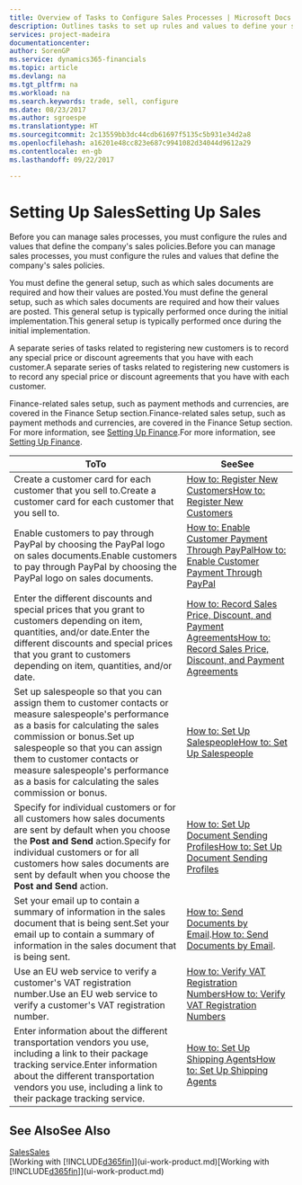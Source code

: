 ```yaml
---
title: Overview of Tasks to Configure Sales Processes | Microsoft Docs
description: Outlines tasks to set up rules and values to define your sales policies and processes.
services: project-madeira
documentationcenter: 
author: SorenGP
ms.service: dynamics365-financials
ms.topic: article
ms.devlang: na
ms.tgt_pltfrm: na
ms.workload: na
ms.search.keywords: trade, sell, configure
ms.date: 08/23/2017
ms.author: sgroespe
ms.translationtype: HT
ms.sourcegitcommit: 2c13559bb3dc44cdb61697f5135c5b931e34d2a8
ms.openlocfilehash: a16201e48cc823e687c9941082d34044d9612a29
ms.contentlocale: en-gb
ms.lasthandoff: 09/22/2017

---
```

# <a name="setting-up-sales"></a><span data-ttu-id="3629b-103">Setting Up Sales</span><span class="sxs-lookup"><span data-stu-id="3629b-103">Setting Up Sales</span></span>
<span data-ttu-id="3629b-104">Before you can manage sales processes, you must configure the rules and values that define the company's sales policies.</span><span class="sxs-lookup"><span data-stu-id="3629b-104">Before you can manage sales processes, you must configure the rules and values that define the company's sales policies.</span></span>

<span data-ttu-id="3629b-105">You must define the general setup, such as which sales documents are required and how their values are posted.</span><span class="sxs-lookup"><span data-stu-id="3629b-105">You must define the general setup, such as which sales documents are required and how their values are posted.</span></span> <span data-ttu-id="3629b-106">This general setup is typically performed once during the initial implementation.</span><span class="sxs-lookup"><span data-stu-id="3629b-106">This general setup is typically performed once during the initial implementation.</span></span>

<span data-ttu-id="3629b-107">A separate series of tasks related to registering new customers is to record any special price or discount agreements that you have with each customer.</span><span class="sxs-lookup"><span data-stu-id="3629b-107">A separate series of tasks related to registering new customers is to record any special price or discount agreements that you have with each customer.</span></span>

<span data-ttu-id="3629b-108">Finance-related sales setup, such as payment methods and currencies, are covered in the Finance Setup section.</span><span class="sxs-lookup"><span data-stu-id="3629b-108">Finance-related sales setup, such as payment methods and currencies, are covered in the Finance Setup section.</span></span> <span data-ttu-id="3629b-109">For more information, see [Setting Up Finance](finance-setup-finance.md).</span><span class="sxs-lookup"><span data-stu-id="3629b-109">For more information, see [Setting Up Finance](finance-setup-finance.md).</span></span>

| <span data-ttu-id="3629b-110">To</span><span class="sxs-lookup"><span data-stu-id="3629b-110">To</span></span> | <span data-ttu-id="3629b-111">See</span><span class="sxs-lookup"><span data-stu-id="3629b-111">See</span></span> |
| --- | --- |
| <span data-ttu-id="3629b-112">Create a customer card for each customer that you sell to.</span><span class="sxs-lookup"><span data-stu-id="3629b-112">Create a customer card for each customer that you sell to.</span></span> |[<span data-ttu-id="3629b-113">How to: Register New Customers</span><span class="sxs-lookup"><span data-stu-id="3629b-113">How to: Register New Customers</span></span>](sales-how-register-new-customers.md) |
| <span data-ttu-id="3629b-114">Enable customers to pay through PayPal by choosing the PayPal logo on sales documents.</span><span class="sxs-lookup"><span data-stu-id="3629b-114">Enable customers to pay through PayPal by choosing the PayPal logo on sales documents.</span></span> |[<span data-ttu-id="3629b-115">How to: Enable Customer Payment Through PayPal</span><span class="sxs-lookup"><span data-stu-id="3629b-115">How to: Enable Customer Payment Through PayPal</span></span>](sales-how-enable-payment-service-extensions.md) |
| <span data-ttu-id="3629b-116">Enter the different discounts and special prices that you grant to customers depending on item, quantities, and/or date.</span><span class="sxs-lookup"><span data-stu-id="3629b-116">Enter the different discounts and special prices that you grant to customers depending on item, quantities, and/or date.</span></span> |[<span data-ttu-id="3629b-117">How to: Record Sales Price, Discount, and Payment Agreements</span><span class="sxs-lookup"><span data-stu-id="3629b-117">How to: Record Sales Price, Discount, and Payment Agreements</span></span>](sales-how-record-sales-price-discount-payment-agreements.md) |
| <span data-ttu-id="3629b-118">Set up salespeople so that you can assign them to customer contacts or measure salespeople's performance as a basis for calculating the sales commission or bonus.</span><span class="sxs-lookup"><span data-stu-id="3629b-118">Set up salespeople so that you can assign them to customer contacts or measure salespeople's performance as a basis for calculating the sales commission or bonus.</span></span> |[<span data-ttu-id="3629b-119">How to: Set Up Salespeople</span><span class="sxs-lookup"><span data-stu-id="3629b-119">How to: Set Up Salespeople</span></span>](sales-how-setup-salespeople.md) |
| <span data-ttu-id="3629b-120">Specify for individual customers or for all customers how sales documents are sent by default when you choose the **Post and Send** action.</span><span class="sxs-lookup"><span data-stu-id="3629b-120">Specify for individual customers or for all customers how sales documents are sent by default when you choose the **Post and Send** action.</span></span> |[<span data-ttu-id="3629b-121">How to: Set Up Document Sending Profiles</span><span class="sxs-lookup"><span data-stu-id="3629b-121">How to: Set Up Document Sending Profiles</span></span>](sales-how-setup-document-send-profiles.md) |
| <span data-ttu-id="3629b-122">Set your email up to contain a summary of information in the sales document that is being sent.</span><span class="sxs-lookup"><span data-stu-id="3629b-122">Set your email up to contain a summary of information in the sales document that is being sent.</span></span> |<span data-ttu-id="3629b-123">[How to: Send Documents by Email](ui-how-send-documents-email.md).</span><span class="sxs-lookup"><span data-stu-id="3629b-123">[How to: Send Documents by Email](ui-how-send-documents-email.md).</span></span> |
|<span data-ttu-id="3629b-124">Use an EU web service to verify a customer's VAT registration number.</span><span class="sxs-lookup"><span data-stu-id="3629b-124">Use an EU web service to verify a customer's VAT registration number.</span></span>|[<span data-ttu-id="3629b-125">How to: Verify VAT Registration Numbers</span><span class="sxs-lookup"><span data-stu-id="3629b-125">How to: Verify VAT Registration Numbers</span></span>](sales-how-to-verify-vat-registration-numbers.md)|
|<span data-ttu-id="3629b-126">Enter information about the different transportation vendors you use, including a link to their package tracking service.</span><span class="sxs-lookup"><span data-stu-id="3629b-126">Enter information about the different transportation vendors you use, including a link to their package tracking service.</span></span>|[<span data-ttu-id="3629b-127">How to: Set Up Shipping Agents</span><span class="sxs-lookup"><span data-stu-id="3629b-127">How to: Set Up Shipping Agents</span></span>](sales-how-to-set-up-shipping-agents.md)|

## <a name="see-also"></a><span data-ttu-id="3629b-128">See Also</span><span class="sxs-lookup"><span data-stu-id="3629b-128">See Also</span></span>
[<span data-ttu-id="3629b-129">Sales</span><span class="sxs-lookup"><span data-stu-id="3629b-129">Sales</span></span>](sales-manage-sales.md)  
<span data-ttu-id="3629b-130">[Working with [!INCLUDE[d365fin](includes/d365fin_md.md)]](ui-work-product.md)</span><span class="sxs-lookup"><span data-stu-id="3629b-130">[Working with [!INCLUDE[d365fin](includes/d365fin_md.md)]](ui-work-product.md)</span></span>

